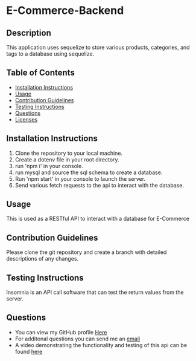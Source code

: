 # E-Commerce-Backend 
## Description

This application uses sequelize to store various products, categories, and tags to a database using sequelize.

## Table of Contents

  * [Installation Instructions](#installation-instructions)
  * [Usage](#usage)
  * [Contribution Guidelines](#contribution-guidelines)
  * [Testing Instructions](#testing-instructions)
  * [Questions](#questions)
  * [Licenses](#licenses)

## Installation Instructions

1. Clone the repository to your local machine. 
2. Create a dotenv file in your root directory. 
3. run 'npm i' in your console. 
4. run mysql and source the sql schema to create a database. 
5. Run 'npm start' in your console to launch the server. 
6. Send various fetch requests to the api to interact with the database.

## Usage

This is used as a RESTful API to interact with a database for E-Commerce

## Contribution Guidelines

Please clone the git repository and create a branch with detailed descriptions of any changes.

## Testing Instructions

Insomnia is an API call software that can test the return values from the server.

## Questions

  * You can view my GitHub profile [Here](https://github.com/lucasz10)
  * For additonal questions you can send me an [email](mailto:lucas.zach10@gmail.com)
  * A video demonstrating the functionality and testing of this api can be found [here](https://youtu.be/ZNN4xk_Jsrk)
  